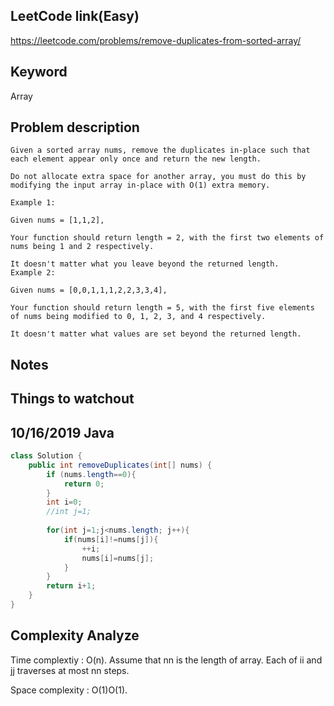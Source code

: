 ## LeetCode link(Easy)
https://leetcode.com/problems/remove-duplicates-from-sorted-array/

## Keyword
Array

## Problem description
```
Given a sorted array nums, remove the duplicates in-place such that each element appear only once and return the new length.

Do not allocate extra space for another array, you must do this by modifying the input array in-place with O(1) extra memory.

Example 1:

Given nums = [1,1,2],

Your function should return length = 2, with the first two elements of nums being 1 and 2 respectively.

It doesn't matter what you leave beyond the returned length.
Example 2:

Given nums = [0,0,1,1,1,2,2,3,3,4],

Your function should return length = 5, with the first five elements of nums being modified to 0, 1, 2, 3, and 4 respectively.

It doesn't matter what values are set beyond the returned length.
```



## Notes


## Things to watchout

## 10/16/2019 Java

```java
class Solution {
    public int removeDuplicates(int[] nums) {
        if (nums.length==0){
            return 0;
        }
        int i=0;
        //int j=1;
        
        for(int j=1;j<nums.length; j++){
            if(nums[i]!=nums[j]){
                ++i;
                nums[i]=nums[j];
            }
        }
        return i+1;
    }
}

```
## Complexity Analyze
Time complextiy : O(n). Assume that nn is the length of array. Each of ii and jj traverses at most nn steps.

Space complexity : O(1)O(1).